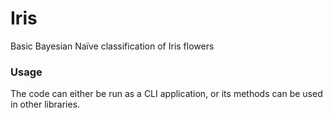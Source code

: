 # Iris
Basic Bayesian Naïve classification of Iris flowers

### Usage

The code can either be run as a CLI application, or its methods can be used in other libraries.
